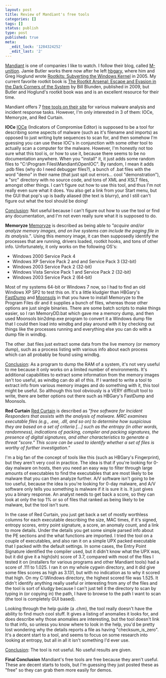 ```yaml
---
layout: post
title: Review of Mandiant's free tools
categories: []
tags: []
status: publish
type: post
published: true
meta:
  _edit_lock: '1284324252'
  _edit_last: '2'
---
```

<a href="http://www.mandiant.com/">Mandiant</a> is one of companies I like to watch.  I follow their blog, called <a href="http://blog.mandiant.com/">M-unition</a>.  Jamie Butler works there now after he left <a href="http://www.hbgary.com/">hbgary</a>, where him and Greg Hoglund wrote <a href="http://www.amazon.com/Rootkits-Subverting-Windows-Greg-Hoglund/dp/0321294319/">Rootkits: Subverting the Windows Kernel</a> in 2005.  My current favorite rootkit book is <a href="http://www.amazon.com/Rootkit-Arsenal-Escape-Evasion-Corners/dp/1598220616/">The Rootkit Arsenal: Escape and Evasion in the Dark Corners of the System</a> by Bill Blunden, published in 2009, but Butler and Hoglund's rootkit book was and is an excellent resource for their time.

Mandiant offers 7 <a href="http://www.mandiant.com/products/free_software">free tools on their site</a> for various malware analysis and incident response tasks.  However, I'm only interested in 3 of them: IOCe, Memoryze, and Red Curtain.

<b>IOCe</b>
<a href="http://www.mandiant.com/products/free_software/ioce/">IOCe</a> (Indicators of Compromise Editor) is supposed to be a tool for describing some aspects of malware (such as it's filename and imports) as opposed to just writing byte sequences to scan for, and then somehow I'm guessing you can use these IOC's in conjunction with some other tool to actually scan a computer for the malware.  However, I'm honestly not too sure what this tool is, or how to use it, because there seems to be no documentation anywhere.  When you "install" it, it just adds some random files to "C:\Program Files\Mandiant\OpenIOC".  By random, I mean it adds .pdb files (why do I need debugger files?), a bunch of .bat files with the word "demo" in their name (that just spit out errors... cool "demonstration"), a "src" directory with no source code, and tons of XML and XSLT files, amongst other things.  I can't figure out how to use this tool, and thus I'm not really even sure what it does.  You also get a link from your Start menu, but the GUI that pop's up is badly aliased (the text is blurry), and I still can't figure out what the tool should be doing!

<u>Conclusion</u>: Not useful because I can't figure out how to use the tool or find any documentation, and I'm not even really sure what it is supposed to do.

<b>Memoryze</b>
<a href="http://www.mandiant.com/products/free_software/memoryze/">Memoryze</a> is described as being able to <i>"acquire and/or analyze memory images, and on live systems can include the paging file in its analysis."</i>.  Using this memory image, it can then supposedly identify the processes that are running, drivers loaded, rootkit hooks, and tons of other info.  Unfortunately, it only works on the following OS's:
<ul>
<li>Windows 2000 Service Pack 4
<li>Windows XP Service Pack 2 and and Service Pack 3 (32-bit)
<li>Windows 2003 Service Pack 2 (32-bit)
<li>Windows Vista Service Pack 1 and Service Pack 2 (32-bit)
<li>Windows 2003 Service Pack 2 (64-bit)
</ul>
Most of my systems 64-bit or Windows 7 now, so I had to find an old Windows XP SP2 to test this on.  It's a little kludgier than HBGary's <a href="https://www.hbgary.com/community/free-tools/#fastdump">FastDump</a> and <a href="http://moonsols.com/blog/9-moonsols-windows-memory-toolkit">Moonsols</a> in that you have to install Memoryze to the Program Files dir and it supplies a bunch of files, whereas those other options are just single binaries.  There are some batch scripts to make things easier, so I ran MemoryDD.bat which gave me a memory dump, and then used Moonsols bin2dmp.exe program to convert it a Windows dump file that I could then load into windbg and play around with it by checking out things like the processes running and everything else you can do with a dump file in windbg.

The other .bat files just extract some data from the live memory (or memory dump), such as a process listing with various info about each process which can all probably be found using windbg.

<u>Conclusion</u>: As a program to dump the RAM of a system, it's not very useful to me because it only works on a limited number of environments.  It's additional capabilities to extract some information from the memory images isn't too useful, as windbg can do all of this.  If I wanted to write a tool to extract info from various memory images and do something with it, this tool might be useful.  So although this tool obviously is a VERY difficult tool to write, there are better options out there such as HBGary's FastDump and Moonsols.

<b>Red Curtain</b>
<a href="http://www.mandiant.com/products/free_software/red_curtain/">Red Curtain</a> is described as <i>"free software for Incident Responders that assists with the analysis of malware. MRC examines executable files (e.g., .exe, .dll, and so on) to determine how suspicious they are based on a set of criteria [...] such as the entropy (in other words, randomness), indications of packing, compiler and packing signatures, the presence of digital signatures, and other characteristics to generate a threat "score." This score can be used to identify whether a set of files is worthy of further investigation."</i>

I'm a big fan of the concept of tools like this (such as HBGary's Fingerprint), but they aren't very cool in practice.  The idea is that if you're looking for 0-day malware on hosts, then you need an easy way to filter through large amounts of executables to find the executables that are most likely to be malware that you can then analyze further.  A/V software isn't going to be too useful, because the idea is you're looking for 0-day malware, and A/V software only tells you something is malware if it is sure it is.  It just gives you a binary response.  An analyst needs to get back a score, so they can look at only the top 1% or so of files that ranked as being likely to be malware, but the tool isn't sure.

In the case of Red Curtain, you just get back a set of mostly worthless columns for each executable describing the size, MAC times, if it's signed, entropy scores, entry point signature, a score, an anomaly count, and a link to more details.  Under the details you get some simple parsed info about the PE sections and the what functions are imported.  I tried the tool on a couple of executables, and also ran it on a simple UPX packed executable that I packed with the default settings.  In some cases, the Entry Point Signature identified the compiler used, but it didn't know what the UPX was, but it did give it a high(ish) score of 3.7, compared with most of the files I tested it on  (installers for various programs and other Mandiant tools) had a score of .111 to 1.025.  I ran it on my whole cygwin directory, and it did give some files scores as high as 3.131, but with no indication as to why it scored that high.  On my C:\Windows directory, the highest scored file was 1.525.  It didn't identify anything really useful or interesting from any of the files and the tool is sort of kludgy because I can't just tell it the directory to scan by typing in (or copying in) the path, I have to browse to the path I want to scan (the tool is completely GUI based).

Looking through the help guide (a .chm), the tool really doesn't have the ability to find much cool stuff.  It gives a listing of anomalies it looks for, and does describe why those anomalies are interesting, but the tool doesn't link to that info, so unless you know where to look in the help, you'd be pretty lost wondering why the details reports a file as having "checksum_is_zero".  It's a decent start to a tool, and seems to focus on some research into looking at entropy, but all in all it isn't something I'd ever use.

<u>Conclusion</u>: The tool is not useful.  No useful results are given.

<b>Final Conclusion</b>
Mandiant's free tools are free because they aren't useful.  These are decent starts to tools, but I'm guessing they just posted these as "free" so they can grab them more easily for demos.
